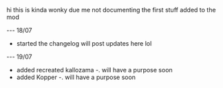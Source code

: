 hi this is kinda wonky due me not documenting the first stuff added to the mod

--- 18/07
- started the changelog
will post updates here lol

--- 19/07
- added recreated kallozama
-. will have a purpose soon
- added Kopper
-. will have a purpose soon
